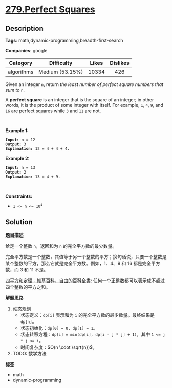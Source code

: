# [279.Perfect Squares](https://leetcode.com/problems/perfect-squares/description/)

## Description

**Tags**: math,dynamic-programming,breadth-first-search

**Companies**: google

|  Category  |   Difficulty    | Likes | Dislikes |
| :--------: | :-------------: | :---: | :------: |
| algorithms | Medium (53.15%) | 10334 |   426    |

<p>Given an integer <code>n</code>, return <em>the least number of perfect square numbers that sum to</em> <code>n</code>.</p>
<p>A <strong>perfect square</strong> is an integer that is the square of an integer; in other words, it is the product of some integer with itself. For example, <code>1</code>, <code>4</code>, <code>9</code>, and <code>16</code> are perfect squares while <code>3</code> and <code>11</code> are not.</p>
<p>&nbsp;</p>
<p><strong class="example">Example 1:</strong></p>
<pre><code><strong>Input:</strong> n = 12
<strong>Output:</strong> 3
<strong>Explanation:</strong> 12 = 4 + 4 + 4.</code></pre>
<p><strong class="example">Example 2:</strong></p>
<pre><code><strong>Input:</strong> n = 13
<strong>Output:</strong> 2
<strong>Explanation:</strong> 13 = 4 + 9.</code></pre>
<p>&nbsp;</p>
<p><strong>Constraints:</strong></p>
<ul>
  <li><code>1 &lt;= n &lt;= 10<sup>4</sup></code></li>
</ul>

## Solution

**题目描述**

给定一个整数 `n`，返回和为 `n` 的完全平方数的最少数量。

完全平方数是一个整数，其值等于另一个整数的平方；换句话说，只要一个整数是某个整数的平方，那么它就是完全平方数。例如，1、4、9 和 16 都是完全平方数，而 3 和 11 不是。

[四平方和定理 - 維基百科，自由的百科全書](https://zh.wikipedia.org/wiki/%E5%9B%9B%E5%B9%B3%E6%96%B9%E5%92%8C%E5%AE%9A%E7%90%86): 任何一个正整数都可以表示成不超过四个整数的平方之和。

**解题思路**

1. 动态规划
   - 状态定义：`dp[i]` 表示和为 `i` 的完全平方数的最少数量。最终结果是 `dp[n]`。
   - 状态初始化：`dp[0] = 0`，`dp[1] = 1`。
   - 状态转移方程：`dp[i] = min(dp[i], dp[i - j * j] + 1)`，其中 `1 <= j * j <= i`。
   - 时间复杂度：$O(n \cdot \sqrt{n})$。
2. TODO: 数学方法

**标签**

- math
- dynamic-programming
